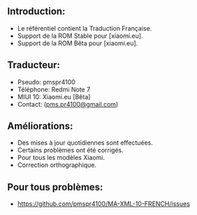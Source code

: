 ## Introduction:
* Le référentiel contient la Traduction Française.
* Support de la ROM Stable pour [xiaomi.eu].
* Support de la ROM Bêta pour [xiaomi.eu].

## Traducteur:
* Pseudo: pmspr4100
* Téléphone: Redmi Note 7
* MIUI 10: Xiaomi.eu [Bêta]
* Contact: (pms.pr4100@gmail.com)

## Améliorations:
* Des mises à jour quotidiennes sont effectuées.
* Certains problèmes ont été corrigés.
* Pour tous les modèles Xiaomi.
* Correction orthographique.

## Pour tous problèmes:
* https://github.com/pmspr4100/MA-XML-10-FRENCH/issues
